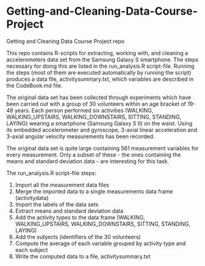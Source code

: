 # Getting-and-Cleaning-Data-Course-Project
Getting and Cleaning Data Course Project repo

This repo contains R-scripts for extracting, working with, and cleaning a accelerometers data set from the Samsung Galaxy S smartphone. The steps necessary for doing this are listed in the run_analysis.R script-file. Running the steps (most of them are executed automatically by running the script) produces a data file, activitysummary.txt, which variables are described in the CodeBook.md file.

The original data set has been collected through experiments which have been carried out with a group of 30 volunteers within an age bracket of 19-48 years. Each person performed six activities (WALKING, WALKING_UPSTAIRS, WALKING_DOWNSTAIRS, SITTING, STANDING, LAYING) wearing a smartphone (Samsung Galaxy S II) on the waist. Using its embedded accelerometer and gyroscope, 3-axial linear acceleration and 3-axial angular velocity measurements has been recorded.

The original data set is quite large containing 561 measurement variables for every measurement. Only a subset of these - the ones containing the means and standard deviation data - are interesting for this task.

The run_analysis.R script-file steps:
 1. Import all the measurement data files
 2. Merge the imported data to a single measurements data frame (activitydata)
 3. Import the labels of the data sets
 4. Extract means and standard deviation data
 5. Add the activity types to the data frame (WALKING, WALKING_UPSTAIRS, WALKING_DOWNSTAIRS, SITTING, STANDING,  LAYING)
 6. Add the subjects (identifiers of the 30 volunteers)
 7. Compute the average of each variable grouped by activity type and each subject
 8. Write the computed data to a file, activitysummary.txt
